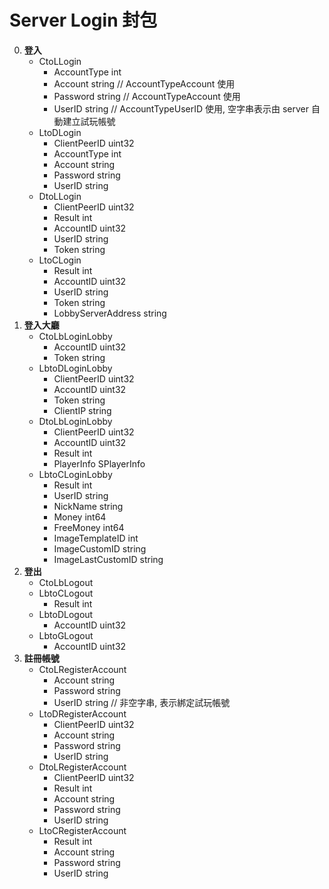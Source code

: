 Server Login 封包
=========================
0. **登入**
	- CtoLLogin
		- AccountType int
		- Account     string // AccountTypeAccount 使用
		- Password    string // AccountTypeAccount 使用
		- UserID      string // AccountTypeUserID 使用, 空字串表示由 server 自動建立試玩帳號
	- LtoDLogin
		- ClientPeerID uint32
		- AccountType  int
		- Account      string
		- Password     string
		- UserID       string
	- DtoLLogin
		- ClientPeerID uint32
		- Result       int
		- AccountID    uint32
		- UserID       string
		- Token        string
	- LtoCLogin
		- Result             int
		- AccountID          uint32
		- UserID             string
		- Token              string
		- LobbyServerAddress string
0. **登入大廳**
	- CtoLbLoginLobby
		- AccountID uint32
		- Token     string
	- LbtoDLoginLobby
		- ClientPeerID uint32
		- AccountID    uint32
		- Token        string
		- ClientIP     string
	- DtoLbLoginLobby
		- ClientPeerID uint32
		- AccountID    uint32
		- Result       int
		- PlayerInfo   SPlayerInfo
	- LbtoCLoginLobby
		- Result            int
		- UserID            string
		- NickName          string
		- Money             int64
		- FreeMoney         int64
		- ImageTemplateID   int
		- ImageCustomID     string
		- ImageLastCustomID string
0. **登出**
	- CtoLbLogout
	- LbtoCLogout
		- Result int
	- LbtoDLogout
		- AccountID uint32
	- LbtoGLogout
		- AccountID uint32
0. **註冊帳號**
	- CtoLRegisterAccount
		- Account  string
		- Password string
		- UserID   string // 非空字串, 表示綁定試玩帳號
	- LtoDRegisterAccount
		- ClientPeerID uint32
		- Account      string
		- Password     string
		- UserID       string
	- DtoLRegisterAccount
		- ClientPeerID uint32
		- Result       int
		- Account      string
		- Password     string
		- UserID       string
	- LtoCRegisterAccount
		- Result int
		- Account  string
		- Password string
		- UserID   string